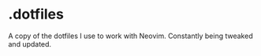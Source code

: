 .dotfiles
=========

A copy of the dotfiles I use to work with Neovim. Constantly being tweaked and updated.
